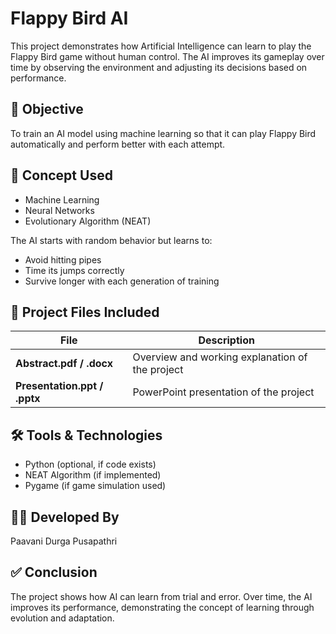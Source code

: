 # Flappy Bird AI

This project demonstrates how Artificial Intelligence can learn to play the Flappy Bird game without human control. The AI improves its gameplay over time by observing the environment and adjusting its decisions based on performance.

## 🎯 Objective
To train an AI model using machine learning so that it can play Flappy Bird automatically and perform better with each attempt.

## 🧠 Concept Used
- Machine Learning
- Neural Networks
- Evolutionary Algorithm (NEAT)

The AI starts with random behavior but learns to:
- Avoid hitting pipes
- Time its jumps correctly
- Survive longer with each generation of training

## 📂 Project Files Included
| File | Description |
|------|-------------|
| **Abstract.pdf / .docx** | Overview and working explanation of the project |
| **Presentation.ppt / .pptx** | PowerPoint presentation of the project |

## 🛠 Tools & Technologies
- Python (optional, if code exists)
- NEAT Algorithm (if implemented)
- Pygame (if game simulation used)

## 👨‍💻 Developed By
Paavani Durga Pusapathri

## ✅ Conclusion
The project shows how AI can learn from trial and error. Over time, the AI improves its performance, demonstrating the concept of learning through evolution and adaptation.
